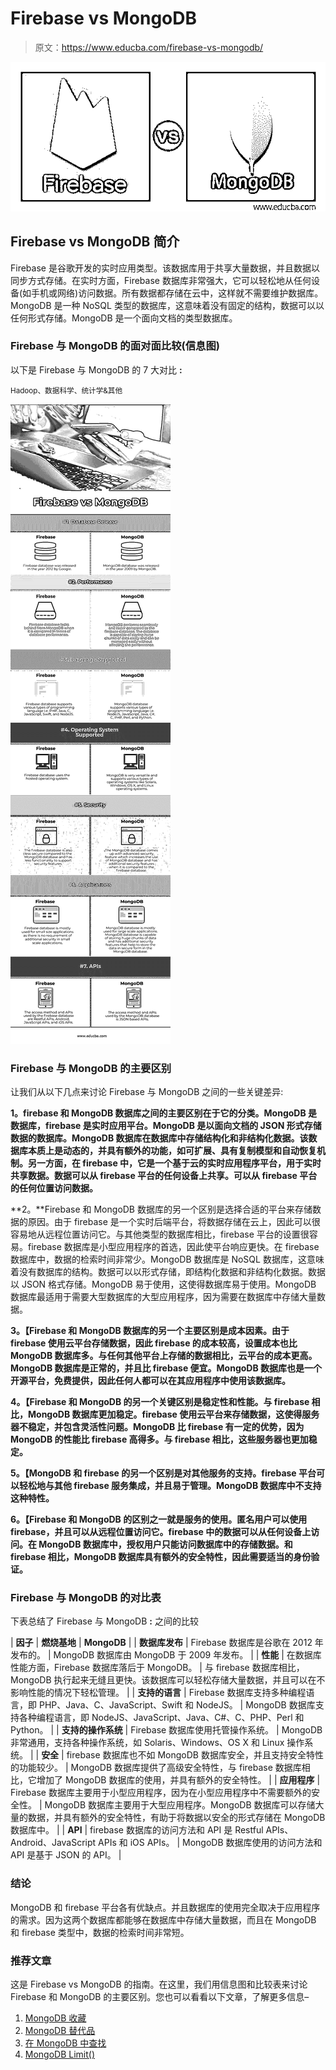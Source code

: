 # Firebase vs MongoDB

> 原文：<https://www.educba.com/firebase-vs-mongodb/>

![Firebase vs MongoDB](img/382a384ab22d3427b0853db5eb4910b2.png)



## Firebase vs MongoDB 简介

Firebase 是谷歌开发的实时应用类型。该数据库用于共享大量数据，并且数据以同步方式存储。在实时方面，Firebase 数据库非常强大，它可以轻松地从任何设备(如手机或网络)访问数据。所有数据都存储在云中，这样就不需要维护数据库。MongoDB 是一种 NoSQL 类型的数据库，这意味着没有固定的结构，数据可以以任何形式存储。MongoDB 是一个面向文档的类型数据库。

### Firebase 与 MongoDB 的面对面比较(信息图)

以下是 Firebase 与 MongoDB 的 7 大对比 **:**

<small>Hadoop、数据科学、统计学&其他</small>

![Firebase vs MongoDB info](img/305126bf52d9064e32f3dbea2e2612e0.png)



### Firebase 与 MongoDB 的主要区别

让我们从以下几点来讨论 Firebase 与 MongoDB 之间的一些关键差异:

**1。firebase 和 MongoDB 数据库之间的主要区别在于它的分类。MongoDB 是数据库，firebase 是实时应用平台。MongoDB 是以面向文档的 JSON 形式存储数据的数据库。MongoDB 数据库在数据库中存储结构化和非结构化数据。该数据库本质上是动态的，并具有额外的功能，如可扩展、具有复制模型和自动恢复机制。另一方面，在 firebase 中，它是一个基于云的实时应用程序平台，用于实时共享数据。数据可以从 firebase 平台的任何设备上共享。可以从 firebase 平台的任何位置访问数据。**

**2。**Firebase 和 MongoDB 数据库的另一个区别是选择合适的平台来存储数据的原因。由于 firebase 是一个实时后端平台，将数据存储在云上，因此可以很容易地从远程位置访问它。与其他类型的数据库相比，firebase 平台的设置很容易。firebase 数据库是小型应用程序的首选，因此使平台响应更快。在 firebase 数据库中，数据的检索时间非常少。MongoDB 数据库是 NoSQL 数据库，这意味着没有数据库的结构。数据可以以形式存储，即结构化数据和非结构化数据。数据以 JSON 格式存储。MongoDB 易于使用，这使得数据库易于使用。MongoDB 数据库最适用于需要大型数据库的大型应用程序，因为需要在数据库中存储大量数据。

**3。【Firebase 和 MongoDB 数据库的另一个主要区别是成本因素。由于 firebase 使用云平台存储数据，因此 firebase 的成本较高，设置成本也比 MongoDB 数据库多。与任何其他平台上存储的数据相比，云平台的成本更高。MongoDB 数据库是正常的，并且比 firebase 便宜。MongoDB 数据库也是一个开源平台，免费提供，因此任何人都可以在其应用程序中使用该数据库。**

**4。【Firebase 和 MongoDB 的另一个关键区别是稳定性和性能。与 firebase 相比，MongoDB 数据库更加稳定。firebase 使用云平台来存储数据，这使得服务器不稳定，并包含灵活性问题。MongoDB 比 firebase 有一定的优势，因为 MongoDB 的性能比 firebase 高得多。与 firebase 相比，这些服务器也更加稳定。**

**5。【MongoDB 和 firebase 的另一个区别是对其他服务的支持。firebase 平台可以轻松地与其他 firebase 服务集成，并且易于管理。MongoDB 数据库中不支持这种特性。**

**6。【Firebase 和 MongoDB 的区别之一就是服务的使用。匿名用户可以使用 firebase，并且可以从远程位置访问它。firebase 中的数据可以从任何设备上访问。在 MongoDB 数据库中，授权用户只能访问数据库中的存储数据。和 firebase 相比，MongoDB 数据库具有额外的安全特性，因此需要适当的身份验证。**

### Firebase 与 MongoDB 的对比表

下表总结了 Firebase 与 MongoDB **:** 之间的比较

| **因子** | **燃烧基地** | **MongoDB** |
| **数据库发布** | Firebase 数据库是谷歌在 2012 年发布的。 | MongoDB 数据库由 MongoDB 于 2009 年发布。 |
| **性能** | 在数据库性能方面，Firebase 数据库落后于 MongoDB。 | 与 firebase 数据库相比，MongoDB 执行起来无缝且更快。该数据库可以轻松存储大量数据，并且可以在不影响性能的情况下轻松管理。 |
| **支持的语言** | Firebase 数据库支持多种编程语言，即 PHP、Java、C、JavaScript、Swift 和 NodeJS。 | MongoDB 数据库支持各种编程语言，即 NodeJS、JavaScript、Java、C#、C、PHP、Perl 和 Python。 |
| **支持的操作系统** | Firebase 数据库使用托管操作系统。 | MongoDB 非常通用，支持各种操作系统，如 Solaris、Windows、OS X 和 Linux 操作系统。 |
| **安全** | firebase 数据库也不如 MongoDB 数据库安全，并且支持安全特性的功能较少。 | MongoDB 数据库提供了高级安全特性，与 firebase 数据库相比，它增加了 MongoDB 数据库的使用，并具有额外的安全特性。 |
| **应用程序** | Firebase 数据库主要用于小型应用程序，因为在小型应用程序中不需要额外的安全性。 | MongoDB 数据库主要用于大型应用程序。MongoDB 数据库可以存储大量的数据，并具有额外的安全特性，有助于将数据以安全的形式存储在 MongoDB 数据库中。 |
| **API** | firebase 数据库的访问方法和 API 是 Restful APIs、Android、JavaScript APIs 和 iOS APIs。 | MongoDB 数据库使用的访问方法和 API 是基于 JSON 的 API。 |

### 结论

MongoDB 和 firebase 平台各有优缺点。并且数据库的使用完全取决于应用程序的需求。因为这两个数据库都能够在数据库中存储大量数据，而且在 MongoDB 和 firebase 类型中，数据的检索时间非常短。

### 推荐文章

这是 Firebase vs MongoDB 的指南。在这里，我们用信息图和比较表来讨论 Firebase 和 MongoDB 的主要区别。您也可以看看以下文章，了解更多信息–

1.  [MongoDB 收藏](https://www.educba.com/mongodb-collection/)
2.  [MongoDB 替代品](https://www.educba.com/mongodb-alternatives/)
3.  [在 MongoDB 中查找](https://www.educba.com/lookup-in-mongodb/)
4.  [MongoDB Limit()](https://www.educba.com/mongodb-limit/)





